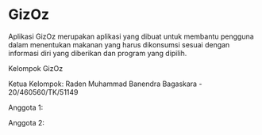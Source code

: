 # GizOz

Aplikasi GizOz merupakan aplikasi yang dibuat untuk membantu pengguna dalam menentukan makanan yang harus dikonsumsi sesuai dengan informasi diri yang diberikan dan program yang dipilih.

Kelompok GizOz

Ketua Kelompok: Raden Muhammad Banendra Bagaskara - 20/460560/TK/51149

Anggota 1:

Anggota 2:

